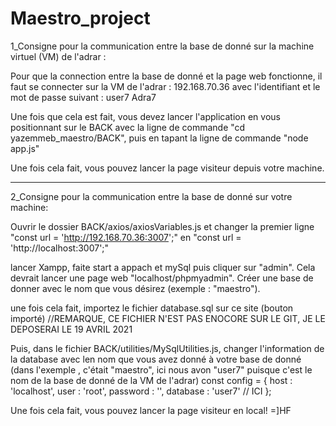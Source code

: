 # Maestro_project

1_Consigne pour la communication entre la base de donné sur la machine virtuel (VM) de l'adrar : 

Pour que la connection entre la base de donné et la page web fonctionne, il faut se connecter sur
la VM de l'adrar : 
192.168.70.36
avec l'identifiant et le mot de passe suivant :
user7
Adra7

Une fois que cela est fait, vous devez lancer l'application en vous positionnant sur le BACK avec la
ligne de commande "cd yazemmeb_maestro/BACK", puis en tapant la ligne de commande "node app.js"

Une fois cela fait, vous pouvez lancer la page visiteur depuis votre machine.

------------------------------------------------------------------------------------------------------

2_Consigne pour la communication entre la base de donné sur votre machine:

Ouvrir le dossier BACK/axios/axiosVariables.js et changer la premier ligne
"const url = 'http://192.168.70.36:3007';" en  "const url = 'http://localhost:3007';"

lancer Xampp, faite start a appach et mySql puis cliquer sur "admin". Cela devrait lancer une page
web "localhost/phpmyadmin".
Créer une base de donner avec le nom que vous désirez (exemple : "maestro").

une fois cela fait, importez le fichier database.sql sur ce site (bouton importé) //REMARQUE, CE FICHIER
N'EST PAS ENOCORE SUR LE GIT, JE LE DEPOSERAI LE 19 AVRIL 2021

Puis, dans le fichier BACK/utilities/MySqlUtilities.js, changer l'information de la database avec len nom
que vous avez donné à votre base de donné (dans l'exemple , c'était "maestro", ici nous avon "user7"
puisque c'est le nom de la base de donné de la VM de l'adrar)
const config =
{
    host : 'localhost',
    user : 'root',
    password : '',
    database : 'user7' // ICI
};

Une fois cela fait, vous pouvez lancer la page visiteur en local! =]HF
